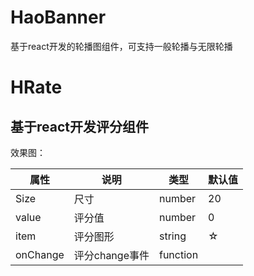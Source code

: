 # HaoBanner

基于react开发的轮播图组件，可支持一般轮播与无限轮播


# HRate

## 基于react开发评分组件


效果图：

 属性  | 说明 | 类型 | 默认值
  ------------- | ------------- | ------------- | -------------
 Size  | 尺寸 | number | 20
 value  | 评分值 | number | 0
 item  | 评分图形 | string | ☆
 onChange  | 评分change事件 | function |